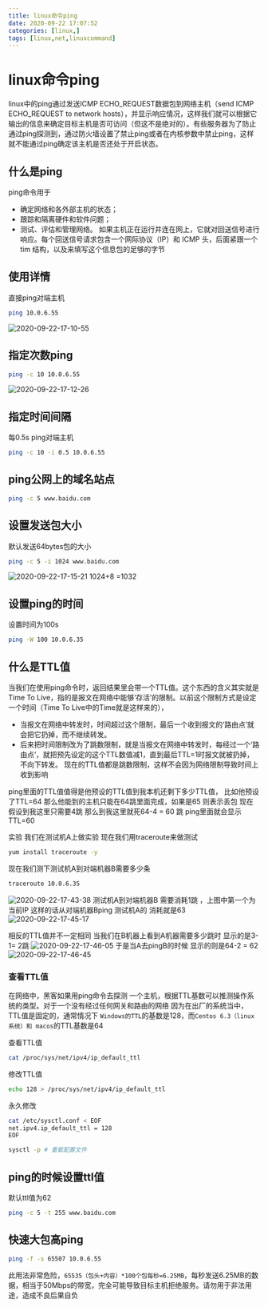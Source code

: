 ```yaml
---
title: linux命令ping
date: 2020-09-22 17:07:52
categories: [linux,]  
tags: [linux,net,linuxcommand]
---
```


<!-- @import "[TOC]" {cmd="toc" depthFrom=1 depthTo=6 orderedList=false} -->
<!-- more -->

# linux命令ping
linux中的ping通过发送ICMP ECHO_REQUEST数据包到网络主机（send ICMP ECHO_REQUEST to network hosts），并显示响应情况，这样我们就可以根据它输出的信息来确定目标主机是否可访问（但这不是绝对的）。有些服务器为了防止通过ping探测到，通过防火墙设置了禁止ping或者在内核参数中禁止ping，这样就不能通过ping确定该主机是否还处于开启状态。

## 什么是ping
ping命令用于
- 确定网络和各外部主机的状态；
- 跟踪和隔离硬件和软件问题；
- 测试、评估和管理网络。
如果主机正在运行并连在网上，它就对回送信号进行响应。每个回送信号请求包含一个网际协议（IP）和 ICMP 头，后面紧跟一个 tim 结构，以及来填写这个信息包的足够的字节


## 使用详情
直接ping对端主机
```bash
ping 10.0.6.55
```
![2020-09-22-17-10-55](http://img.noback.top/2020-09-22-17-10-55.png)



## 指定次数ping 
```bash
ping -c 10 10.0.6.55
```
![2020-09-22-17-12-26](http://img.noback.top/2020-09-22-17-12-26.png)


## 指定时间间隔
每0.5s ping对端主机
```bash
ping -c 10 -i 0.5 10.0.6.55
```

## ping公网上的域名站点
```bash
ping -c 5 www.baidu.com
```

## 设置发送包大小
默认发送64bytes包的大小
```bash
ping -c 5 -i 1024 www.baidu.com
```
![2020-09-22-17-15-21](http://img.noback.top/2020-09-22-17-15-21.png)
1024+8 =1032

## 设置ping的时间
设置时间为100s
```bash
ping -W 100 10.0.6.35
```

## 什么是TTL值
当我们在使用ping命令时，返回结果里会带一个TTL值。这个东西的含义其实就是Time To Live，指的是报文在网络中能够‘存活’的限制。以前这个限制方式是设定一个时间（Time To Live中的Time就是这样来的），
- 当报文在网络中转发时，时间超过这个限制，最后一个收到报文的‘路由点’就会把它扔掉，而不继续转发。
- 后来把时间限制改为了跳数限制，就是当报文在网络中转发时，每经过一个‘路由点‘，就把预先设定的这个TTL数值减1，直到最后TTL=1时报文就被扔掉，不向下转发。
现在的TTL值都是跳数限制，这样不会因为网络限制导致时间上收到影响

ping里面的TTL值值得是他预设的TTL值到我本机还剩下多少TTL值，  比如他预设了TTL=64 那么他能到的主机只能在64跳里面完成，如果是65 则表示丢包
现在假设到我这里只需要4跳  那么到我这里就死64-4 = 60 跳 ping里面就会显示TTL=60


实验 
我们在测试机A上做实验
现在我们用traceroute来做测试
```bash
yum install traceroute -y
```
现在我们测下测试机A到对端机器B需要多少条
```bash
traceroute 10.0.6.35
```
![2020-09-22-17-43-38](http://img.noback.top/2020-09-22-17-43-38.png)
测试机A到对端机器B 需要消耗1跳 ，上图中第一个为当前IP
这样的话从对端机器Bping 测试机A的 消耗就是63
![2020-09-22-17-45-17](http://img.noback.top/2020-09-22-17-45-17.png)

相反的TTL值并不一定相同
当我们在B机器上看到A机器需要多少跳时 显示的是3-1= 2跳
![2020-09-22-17-46-05](http://img.noback.top/2020-09-22-17-46-05.png)
于是当A去pingB的时候 显示的则是64-2 = 62
![2020-09-22-17-46-45](http://img.noback.top/2020-09-22-17-46-45.png)


### 查看TTL值
在网络中，黑客如果用ping命令去探测  一个主机，根据TTL基数可以推测操作系统的类型。对于一个没有经过任何网关和路由的网络
因为在出厂的系统当中，TTL值是固定的，通常情况下  `Windows的TTL`的基数是128，而`Centos 6.3（linux系统）和 macos`的TTL基数是64

查看TTL值
```bash
cat /proc/sys/net/ipv4/ip_default_ttl
```
修改TTL值
```bash
echo 128 > /proc/sys/net/ipv4/ip_default_ttl   
```
永久修改
```bash
cat /etc/sysctl.conf < EOF
net.ipv4.ip_default_ttl = 128
EOF

sysctl -p # 重载配置文件
```

## ping的时候设置ttl值
默认ttl值为62
```bash
ping -c 5 -t 255 www.baidu.com
```

## 快速大包高ping
```bash
ping -f -s 65507 10.0.6.55
```
此用法非常危险，`65535（包头+内容）*100个包每秒=6.25MB`，每秒发送6.25MB的数据，相当于50Mbps的带宽，完全可能导致目标主机拒绝服务。请勿用于非法用途，造成不良后果自负

